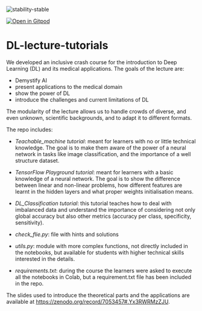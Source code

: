 ![stability-stable](https://img.shields.io/badge/stability-stable-green.svg)

[![Open in Gitpod](https://gitpod.io/button/open-in-gitpod.svg)](https://gitpod.io/#https://github.com/HelmholtzAI-Consultants-Munich/DL-lecture-tutorials)


# DL-lecture-tutorials

We developed an inclusive crash course for the introduction to Deep Learning (DL) and its medical applications.
The goals of the lecture are:
- Demystify AI
- present applications to the medical domain
- show the power of DL
- introduce the challenges and current limitations of DL

The modularity of the lecture allows us to handle crowds of diverse, and even unknown, scientific backgrounds, and to adapt it to different formats.

The repo includes:

- *Teachable_machine tutorial*: meant for learners with no or little technical knowledge. The goal is to make them aware of the power of a neural network in tasks like image classification, and the importance of a well structure dataset.

- *TensorFlow Playground tutorial*: meant for learners with a basic knowledge of a neural network. The goal is to show the difference between linear and non-linear problems, how different features are learnt in the hidden layers and what proper weights initialisation means.

- *DL_Classification tutorial*: this tutorial teaches how to deal with imbalanced data and understand the importance of considering not only global accuracy but also other metrics (accuracy per class, specificity, sensitivity).

- *check_flie.py*: file with hints and solutions

- *utils.py*: module with more complex functions, not directly included in the notebooks, but available for students with higher technical skills interested in the details.

- *requirements.txt*: during the course the learners were asked to execute all the notebooks in Colab, but a requirement.txt file has been included in the repo.

The slides used to introduce the theoretical parts and the applications are available at https://zenodo.org/record/7053457#.Yx3RWRMzZJU. 
